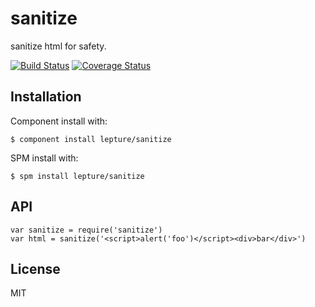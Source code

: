 # sanitize

sanitize html for safety.

[![Build Status](https://travis-ci.org/lepture/sanitize.png?branch=master)](https://travis-ci.org/lepture/sanitize)
[![Coverage Status](https://coveralls.io/repos/lepture/sanitize/badge.png)](https://coveralls.io/r/lepture/sanitize)


## Installation

Component install with:

    $ component install lepture/sanitize

SPM install with:

    $ spm install lepture/sanitize

## API

```
var sanitize = require('sanitize')
var html = sanitize('<script>alert('foo')</script><div>bar</div>')
```

## License

MIT
